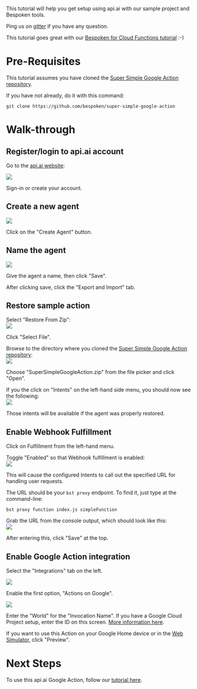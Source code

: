 This tutorial will help you get setup using api.ai with our sample project and Bespoken tools.

Ping us on [gitter](https://gitter.im/bespoken/bst) if you have any question.

This tutorial goes great with our [Bespoken for Cloud Functions tutorial](https://docs.bespoken.tools/tutorials/tutorial_cloud_function) :-)

# Pre-Requisites
This tutorial assumes you have cloned the [Super Simple Google Action repository](https://github.com/bespoken/super-simple-google-action).

If you have not already, do it with this command:
```
git clone https://github.com/bespoken/super-simple-google-action
```

# Walk-through
## Register/login to api.ai account
Go to the [api.ai website](https://api.ai):

<img src='../assets/images/api-ai-register.png' />

Sign-in or create your account.

## Create a new agent
<img src='../assets/images/api-ai-create-agent.png' />

Click on the "Create Agent" button.

## Name the agent
<img src='../assets/images/api-ai-agent-name.png' />

Give the agent a name, then click "Save".

After clicking save, click the "Export and Import" tab.

## Restore sample action
Select "Restore From Zip":  
<img src='../assets/images/api-ai-restore.png' />

Click "Select File".

Browse to the directory where you cloned the [Super Simple Google Action repository](https://github.com/bespoken/super-simple-google-action):  
<img src='../assets/images/api-ai-restore-file.png' />

Choose "SuperSimpleGoogleAction.zip" from the file picker and click "Open".

If you the click on "Intents" on the left-hand side menu, you should now see the following:  
<img src='../assets/images/api-ai-intents.png' />

Those intents will be available if the agent was properly restored.

## Enable Webhook Fulfillment
Click on Fulfillment from the left-hand menu.

Toggle "Enabled" so that Webhook fulfillment is enabled:  
<img src='../assets/images/api-ai-fulfillment.png' />

This will cause the configured Intents to call out the specified URL for handling user requests.

The URL should be your `bst proxy` endpoint. To find it, just type at the command-line:
```
bst proxy function index.js simpleFunction
```

Grab the URL from the console output, which should look like this:  
<img src='../assets/images/api-ai-bst-proxy.png' />

After entering this, click "Save" at the top.

## Enable Google Action integration
Select the "Integrations" tab on the left.

<img src='../assets/images/api-ai-integrations.png' />

Enable the first option, "Actions on Google".

<img src='../assets/images/api-ai-integration-details.png' />

Enter the "World" for the "Invocation Name". If you have a Google Cloud Project setup, enter the ID on this screen. [More information here](https://cloud.google.com).

If you want to use this Action on your Google Home device or in the [Web Simulator]((https://developers.google.com/actions/tools/web-simulator)), click "Preview".

# Next Steps
To use this api.ai Google Action, follow our [tutorial here](tutorial_cloud_function).
